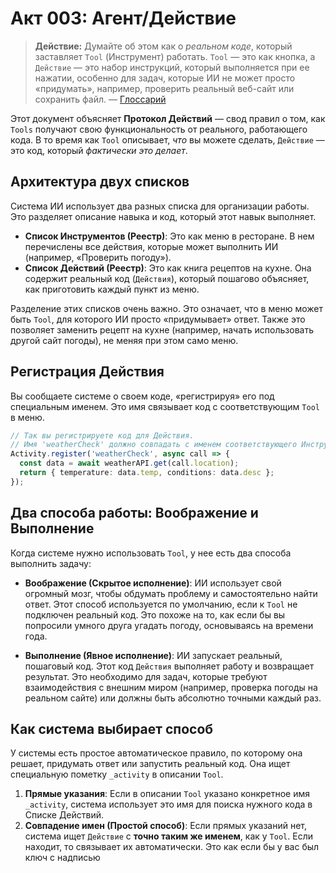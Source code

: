 # Акт 003: Агент/Действие

> **Действие:** Думайте об этом как о *реальном коде*, который заставляет `Tool` (Инструмент) работать. `Tool` — это как кнопка, а `Действие` — это набор инструкций, который выполняется при ее нажатии, особенно для задач, которые ИИ не может просто «придумать», например, проверить реальный веб-сайт или сохранить файл. — [Глоссарий](./000_glossary.md)



Этот документ объясняет **Протокол Действий** — свод правил о том, как `Tools` получают свою функциональность от реального, работающего кода. В то время как `Tool` описывает, *что* вы можете сделать, `Действие` — это код, который *фактически это делает*.

## Архитектура двух списков

Система ИИ использует два разных списка для организации работы. Это разделяет описание навыка и код, который этот навык выполняет.

- **Список Инструментов (Реестр)**: Это как меню в ресторане. В нем перечислены все действия, которые может выполнить ИИ (например, «Проверить погоду»).
- **Список Действий (Реестр)**: Это как книга рецептов на кухне. Она содержит реальный код (`Действия`), который пошагово объясняет, как приготовить каждый пункт из меню.

Разделение этих списков очень важно. Это означает, что в меню может быть `Tool`, для которого ИИ просто «придумывает» ответ. Также это позволяет заменить рецепт на кухне (например, начать использовать другой сайт погоды), не меняя при этом само меню.

## Регистрация Действия

Вы сообщаете системе о своем коде, «регистрируя» его под специальным именем. Это имя связывает код с соответствующим `Tool` в меню.

```typescript
// Так вы регистрируете код для Действия.
// Имя 'weatherCheck' должно совпадать с именем соответствующего Инструмента.
Activity.register('weatherCheck', async call => {
  const data = await weatherAPI.get(call.location);
  return { temperature: data.temp, conditions: data.desc };
});
```

## Два способа работы: Воображение и Выполнение

Когда системе нужно использовать `Tool`, у нее есть два способа выполнить задачу:

- **Воображение (Скрытое исполнение)**: ИИ использует свой огромный мозг, чтобы обдумать проблему и самостоятельно найти ответ. Этот способ используется по умолчанию, если к `Tool` не подключен реальный код. Это похоже на то, как если бы вы попросили умного друга угадать погоду, основываясь на времени года.

- **Выполнение (Явное исполнение)**: ИИ запускает реальный, пошаговый код. Этот код `Действия` выполняет работу и возвращает результат. Это необходимо для задач, которые требуют взаимодействия с внешним миром (например, проверка погоды на реальном сайте) или должны быть абсолютно точными каждый раз.

## Как система выбирает способ

У системы есть простое автоматическое правило, по которому она решает, придумать ответ или запустить реальный код. Она ищет специальную пометку `_activity` в описании `Tool`.

1.  **Прямые указания**: Если в описании `Tool` указано конкретное имя `_activity`, система использует это имя для поиска нужного кода в Списке Действий.
2.  **Совпадение имен (Простой способ)**: Если прямых указаний нет, система ищет `Действие` с **точно таким же именем**, как у `Tool`. Если находит, то связывает их автоматически. Это как если бы у вас был ключ с надписью